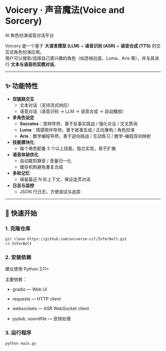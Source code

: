 # Voicery · 声音魔法(Voice and Sorcery)
AI 角色扮演语音对话平台

Voicery 是一个基于 **大语言模型 (LLM)** + **语音识别 (ASR)** + **语音合成 (TTS)** 的交互式角色扮演应用。  
用户可以搜索/选择自己感兴趣的角色（如苏格拉底、Luma、Aris 等），并与其进行 **文本与语音的双模对话**。  

---

## ✨ 功能特性

- **双链路交互**
  - 文本对话（支持流式响应）
  - 语音对话（语音识别 → LLM → 语音合成 → 自动播放）
- **多角色设定**
  - **Socrates**：思辨导师，善于反事实挑战 / 强化论证 / 交叉质询
  - **Luma**：情感陪伴导师，善于故事生成 / 正向重构 / 角色扮演
  - **Aris**：数学编程导师，善于逆向挑战 / 互动练习 / 数学-编程双向映射
- **技能模块化**
  - 每个角色配备 3 个以上技能，独立实现，易于扩展
- **语音体验优化**
  - 自动裁剪静音 / 音量归一化
  - 缓存机制避免重复合成
- **多轮记忆**
  - 保留最近 N 轮上下文，保证连贯对话
- **日志与监控**
  - JSON 行日志，方便调试与追踪

---

## 🚀 快速开始

### 1. 克隆仓库

```bash
git clone https://github.com/universe-ccf/InferBolt.git
cd InferBolt
```

### 2. 安装依赖

建议使用 Python 3.11+

主要依赖：

- gradio — Web UI

- requests — HTTP client

- websockets — ASR WebSocket client

- pydub, soundfile — 音频处理


### 3. 运行程序
```bash
python main.py
```

